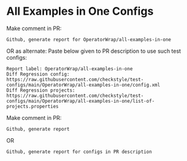 # All Examples in One Configs
Make comment in PR:
```
Github, generate report for OperatorWrap/all-examples-in-one
```
OR as alternate:
Paste below given to PR description to use such test configs:
```
Report label: OperatorWrap/all-examples-in-one
Diff Regression config: https://raw.githubusercontent.com/checkstyle/test-configs/main/OperatorWrap/all-examples-in-one/config.xml
Diff Regression projects: https://raw.githubusercontent.com/checkstyle/test-configs/main/OperatorWrap/all-examples-in-one/list-of-projects.properties
```
Make comment in PR:
```
Github, generate report
```
OR
```
Github, generate report for configs in PR description
```
